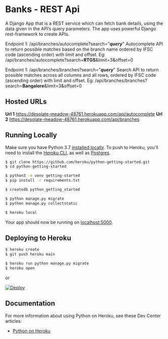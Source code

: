# Banks - REST Api

A Django App that is a REST service which can fetch bank details, using the data given in the API’s query parameters.
The app uses powerful Django rest-framework to create APIs.

Endpoint 1: /api/branches/autocomplete?search="**_query_**"
  Autocomplete API to return possible matches based on the branch name ordered by IFSC code (ascending order) with limit and offset.
  Eg: /api/branches/autocomplete?search=**RTGS**&limit=3&offset=0
  
Endpoint 1: /api/branches/branches?search="**_query_**"
Search API to return possible matches across all columns and all rows, ordered by IFSC code (ascending order) with limit and offset.
  Eg: /api/branches/branches?search=**Bangalore**&limit=3&offset=0
  
## Hosted URLs

**Url 1** https://desolate-meadow-48761.herokuapp.com/api/autocomplete
**Url 2** https://desolate-meadow-48761.herokuapp.com/api/branches



## Running Locally

Make sure you have Python 3.7 [installed locally](http://install.python-guide.org). To push to Heroku, you'll need to install the [Heroku CLI](https://devcenter.heroku.com/articles/heroku-cli), as well as [Postgres](https://devcenter.heroku.com/articles/heroku-postgresql#local-setup).

```sh
$ git clone https://github.com/heroku/python-getting-started.git
$ cd python-getting-started

$ python3 -m venv getting-started
$ pip install -r requirements.txt

$ createdb python_getting_started

$ python manage.py migrate
$ python manage.py collectstatic

$ heroku local
```

Your app should now be running on [localhost:5000](http://localhost:5000/).

## Deploying to Heroku

```sh
$ heroku create
$ git push heroku main

$ heroku run python manage.py migrate
$ heroku open
```
or

[![Deploy](https://www.herokucdn.com/deploy/button.svg)](https://heroku.com/deploy)

## Documentation

For more information about using Python on Heroku, see these Dev Center articles:

- [Python on Heroku](https://devcenter.heroku.com/categories/python)
